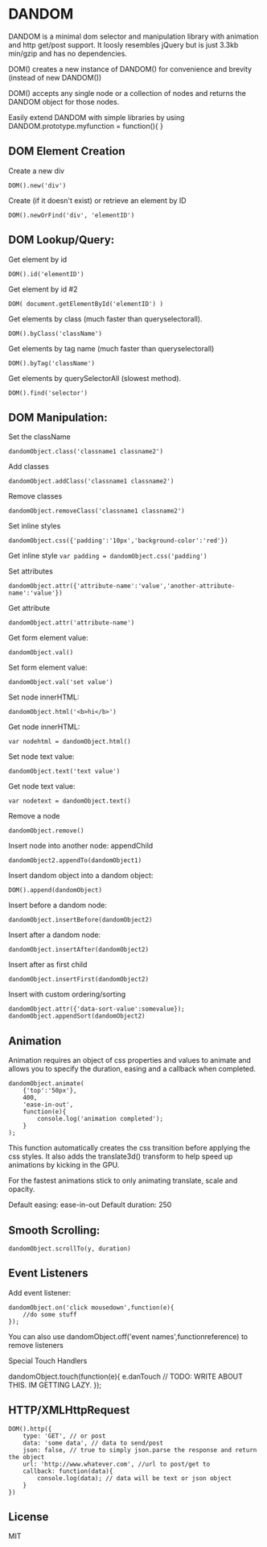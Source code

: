 DANDOM
=========

DANDOM is a minimal dom selector and manipulation library with animation and http get/post support. It loosly resembles jQuery but is just 3.3kb min/gzip and has no dependencies.

DOM() creates a new instance of DANDOM() for convenience and brevity (instead of new DANDOM())

DOM() accepts any single node or a collection of nodes and returns the DANDOM object for those nodes.

Easily extend DANDOM with simple libraries by using DANDOM.prototype.myfunction = function(){ }

DOM Element Creation
--------------------
Create a new div

```
DOM().new('div')
```

Create (if it doesn't exist) or retrieve an element by ID

```
DOM().newOrFind('div', 'elementID')
```

DOM Lookup/Query:
-----------

Get element by id
```
DOM().id('elementID')
```


Get element by id #2
```
DOM( document.getElementById('elementID') )
```


Get elements by class (much faster than queryselectorall).
```
DOM().byClass('className')
```


Get elements by tag name (much faster than queryselectorall)
```
DOM().byTag('className')
```


Get elements by querySelectorAll (slowest method).
```
DOM().find('selector')
```



DOM Manipulation:
-----------

Set the className
```
dandomObject.class('classname1 classname2')
```


Add classes
```
dandomObject.addClass('classname1 classname2')
```


Remove classes
```
dandomObject.removeClass('classname1 classname2')
```


Set inline styles
```
dandomObject.css({'padding':'10px','background-color':'red'})
```


Get inline style
```var padding = dandomObject.css('padding')```


Set attributes
```
dandomObject.attr({'attribute-name':'value','another-attribute-name':'value'})
```


Get attribute
```
dandomObject.attr('attribute-name')
```


Get form element value:
```
dandomObject.val()
```


Set form element value:
```
dandomObject.val('set value')
```


Set node innerHTML:
```
dandomObject.html('<b>hi</b>')
```


Get node innerHTML:
```
var nodehtml = dandomObject.html()
```


Set node text value:
```
dandomObject.text('text value')
```


Get node text value:
```
var nodetext = dandomObject.text()
```

Remove a node
```
dandomObject.remove()
```

Insert node into another node: appendChild
```
dandomObject2.appendTo(dandomObject1)
```

Insert dandom object into a dandom object:
```
DOM().append(dandomObject)
```


Insert before a dandom node:
```
dandomObject.insertBefore(dandomObject2)
```

Insert after a dandom node:
```
dandomObject.insertAfter(dandomObject2)
```

Insert after as first child
```
dandomObject.insertFirst(dandomObject2)
```

Insert with custom ordering/sorting
```
dandomObject.attr({'data-sort-value':somevalue});
dandomObject.appendSort(dandomObject2)
```


Animation
------------------------
Animation requires an object of css properties and values to animate and allows you to specify the duration, easing and a callback when completed.

```
dandomObject.animate(
	{'top':'50px'},
	400,
	'ease-in-out',
	function(e){
		console.log('animation completed');
	}
);
```

This function automatically creates the css transition before applying the css styles. It also adds the translate3d() transform to help speed up animations by kicking in the GPU.

For the fastest animations stick to only animating translate, scale and opacity.

Default easing: ease-in-out
Default duration: 250

Smooth Scrolling:
-----------------------------

```
dandomObject.scrollTo(y, duration)
```


Event Listeners
--------------------------------

Add event listener:
```
dandomObject.on('click mousedown',function(e){
	//do some stuff
});
```

You can also use dandomObject.off('event names',functionreference) to remove listeners

Special Touch Handlers

dandomObject.touch(function(e){
	e.danTouch // TODO: WRITE ABOUT THIS. IM GETTING LAZY.
});


HTTP/XMLHttpRequest
------------------------------

```
DOM().http({
	type: 'GET', // or post
	data: 'some data', // data to send/post
	json: false, // true to simply json.parse the response and return the object
	url: 'http://www.whatever.com', //url to post/get to
	callback: function(data){
		console.log(data); // data will be text or json object
	}
})
```


License
-----------

MIT

